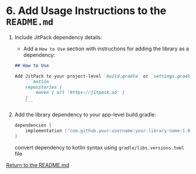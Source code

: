 # 6. Add Usage Instructions to the `README.md`

1. Include JitPack dependency details:
    - Add a `How to Use` section with instructions for adding the library as a dependency:

    ```markdown
    ## How to Use

    Add JitPack to your project-level `build.gradle` or `settings.gradle`:
        ```kotlin
        repositories {
            maven { url 'https://jitpack.io' }
        }
        ```
    ```

2. Add the library dependency to your app-level build.gradle:

    ```kotlin 
    dependencies {
        implementation ("com.github.your-username:your-library-name:1.0.0")
    }
    ```

    convert dependency to kotlin syntax using ```gradle/libs.versions.toml``` file

[Return to the README.md](../README.md)
